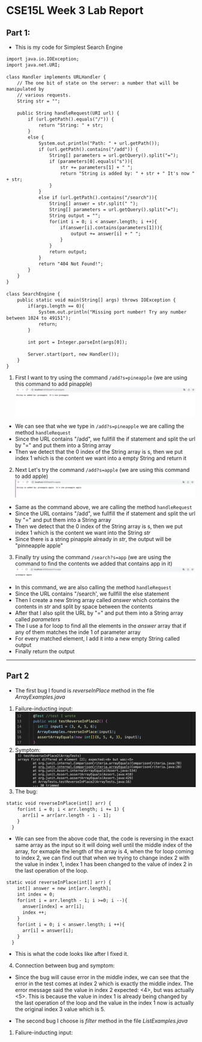# CSE15L Week 3 Lab Report
## Part 1:
* This is my code for Simplest Search Engine
```
import java.io.IOException;
import java.net.URI;

class Handler implements URLHandler {
    // The one bit of state on the server: a number that will be manipulated by
    // various requests.
    String str = "";

    public String handleRequest(URI url) {
        if (url.getPath().equals("/")) {
            return "String: " + str;
        } 
        else {
            System.out.println("Path: " + url.getPath());
            if (url.getPath().contains("/add")) {
                String[] parameters = url.getQuery().split("=");
                if (parameters[0].equals("s")){
                    str += parameters[1] + " ";
                    return "String is added by: " + str + " It's now " + str;
                }
            }
            else if (url.getPath().contains("/search")){
                String[] answer = str.split(" ");
                String[] parameters = url.getQuery().split("=");
                String output = "";
                for(int i = 0; i < answer.length; i ++){
                    if(answer[i].contains(parameters[1])){
                        output += answer[i] + " ";
                    }
                }
                return output;
            }
            return "404 Not Found!";
        }
    }
}

class SearchEngine {
    public static void main(String[] args) throws IOException {
        if(args.length == 0){
            System.out.println("Missing port number! Try any number between 1024 to 49151");
            return;
        }

        int port = Integer.parseInt(args[0]);

        Server.start(port, new Handler());
    }
}
```
1. First I want to try using the command `/add?s=pineapple` (we are using this command to add pinapple)
![Image](screenshot12.png)
* We can see that whe we type in `/add?s=pineapple` we are calling the method `handleRequest`
* Since the URL contains "/add", we fullfill the if statement and split the url by "=" and put them into a String array
* Then we detect that the 0 index of the String array is s, then we put index 1 which is the content we want into a empty String and return it

2. Next Let's try the command `/add?s=apple` (we are using this command to add apple)
![Image](screenshot13.png)
* Same as the command above, we are calling the method `handleRequest`
* Since the URL contains "/add", we fullfill the if statement and split the url by "=" and put them into a String array
* Then we detect that the 0 index of the String array is s, then we put index 1 which is the content we want into the String *str*
* Since there is a string pinapple already in *str*, the output will be "pinneapple apple"

3. Finally try using the command `/search?s=app` (we are using the command to find the contents we added that contains app in it)
![Image](screenshot14.png)
* In this command, we are also calling the method `handleRequest`
* Since the URL contains "/search', we fullfill the else statement
* Then I create a new String array called *answer* which contains the contents in *str* and split by space between the contents
* After that I also split the URL by "=" and put them into a String array called *parameters*
* The I use a for loop to find all the elements in the *answer* array that if any of them matches the inde 1 of parameter array
* For every matched element, I add it into a new empty String called output
* Finally return the output

---

## Part 2
* The first bug I found is *reverseInPlace* method in the file *ArrayExamples.java*
1. Failure-inducting input:
![Image](screenshot15.png)
2. Symptom:
![Image](screenshot16.png)
3. The bug:
```
static void reverseInPlace(int[] arr) {
    for(int i = 0; i < arr.length; i += 1) {
      arr[i] = arr[arr.length - i - 1];
    }
  }
```
* We can see from the above code that, the code is reversing in the exact same array as the input so it will doing well until the middle index of the array, for exmaple the length of the array is 4, when the for loop coming to index 2, we can find out that when we trying to change index 2 with the value in index 1, index 1 has been changed to the value of index 2 in the last operation of the loop. 
```
static void reverseInPlace(int[] arr) {
    int[] answer = new int[arr.length];
    int index = 0;
    for(int i = arr.length - 1; i >=0; i --){
      answer[index] = arr[i];
      index ++;
    }
    for(int i = 0; i < answer.length; i ++){
      arr[i] = answer[i];
    }
  }
``` 
* This is what the code looks like after I fixed it.

4. Connection between bug and symptom:
* Since the bug will cause error in the middle index, we can see that the error in the test comes at index 2 which is exactly the middle index. The error message said the value in index 2 expected: <4>, but was actually <5>. This is because the value in index 1 is already being changed by the last operation of the loop and the value in the index 1 now is actually the original index 3 value which is 5.

* The second bug I choose is *filter* method in the file *ListExamples.java*
1. Faliure-inducting input:




